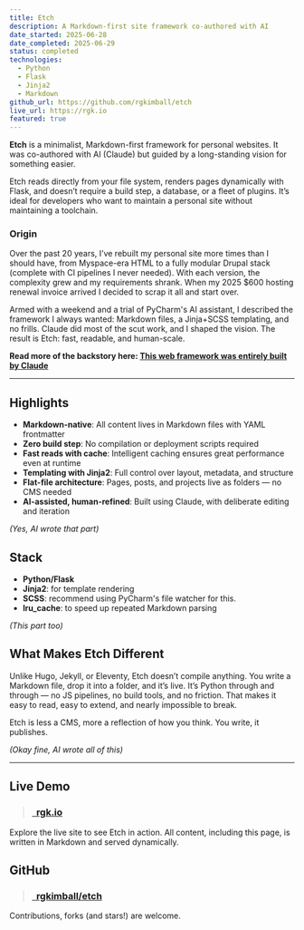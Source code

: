 ```yaml
---
title: Etch
description: A Markdown-first site framework co-authored with AI
date_started: 2025-06-28
date_completed: 2025-06-29
status: completed
technologies:
  - Python
  - Flask
  - Jinja2
  - Markdown
github_url: https://github.com/rgkimball/etch
live_url: https://rgk.io
featured: true
---
```


**Etch** is a minimalist, Markdown-first framework for personal websites. It was co-authored with AI (Claude) but guided by a long-standing vision for something easier.

Etch reads directly from your file system, renders pages dynamically with Flask, and doesn’t require a build step, a database, or a fleet of plugins. It’s ideal for developers who want to maintain a personal site without maintaining a toolchain.

### Origin

Over the past 20 years, I’ve rebuilt my personal site more times than I should have, from Myspace-era HTML to a fully modular Drupal stack (complete with CI pipelines I never needed). With each version, the complexity grew and my requirements shrank. When my 2025 $600 hosting renewal invoice arrived I decided to scrap it all and start over.

Armed with a weekend and a trial of PyCharm's AI assistant, I described the framework I always wanted: Markdown files, a Jinja+SCSS templating, and no frills. Claude did most of the scut work, and I shaped the vision. The result is Etch: fast, readable, and human-scale.


**Read more of the backstory here: [This web framework was entirely built by Claude](https://rgk.io/posts/built-by-claude)**

---

## Highlights

- **Markdown-native**: All content lives in Markdown files with YAML frontmatter
- **Zero build step**: No compilation or deployment scripts required
- **Fast reads with cache**: Intelligent caching ensures great performance even at runtime
- **Templating with Jinja2**: Full control over layout, metadata, and structure
- **Flat-file architecture**: Pages, posts, and projects live as folders — no CMS needed
- **AI-assisted, human-refined**: Built using Claude, with deliberate editing and iteration

_(Yes, AI wrote that part)_

## Stack

- **Python/Flask**
- **Jinja2**: for template rendering
- **SCSS**: recommend using PyCharm's file watcher for this.
- **lru_cache**: to speed up repeated Markdown parsing

_(This part too)_

## What Makes Etch Different

Unlike Hugo, Jekyll, or Eleventy, Etch doesn’t compile anything. You write a Markdown file, drop it into a folder, and it’s live. It’s Python through and through — no JS pipelines, no build tools, and no friction. That makes it easy to read, easy to extend, and nearly impossible to break.

Etch is less a CMS, more a reflection of how you think. You write, it publishes.


_(Okay fine, AI wrote all of this)_

----

## Live Demo

> <h3><a href="https://rgk.io"><i class="uit uit-link"></i> &nbsp; rgk.io</a></h3>

Explore the live site to see Etch in action. All content, including this page, is written in Markdown and served dynamically.


## GitHub

>  <h3><a href="https://github.com/rgkimball/etch"><i class="uit uit-code-branch"></i> &nbsp; rgkimball/etch</a></h3>

Contributions, forks (and stars!) are welcome.

